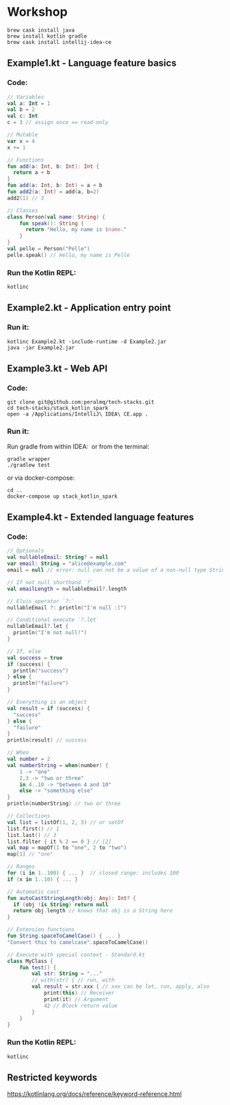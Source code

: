 # Workshop
```
brew cask install java
brew install kotlin gradle
brew cask install intellij-idea-ce
```
## Example1.kt - Language feature basics
### Code:
```kotlin
// Variables
val a: Int = 1
val b = 2
val c: Int
c = 3 // assign once == read-only

// Mutable
var x = 4
x += 1

// Functions
fun add(a: Int, b: Int): Int {
  return a + b
}
fun add(a: Int, b: Int) = a + b
fun add2(a: Int) = add(a, b=2)
add2(1) // 3

// Classes
class Person(val name: String) {
    fun speak(): String {
      return "Hello, my name is $name."
    }
}
val pelle = Person("Pelle")
pelle.speak() // Hello, my name is Pelle

```
### Run the Kotlin REPL:
```
kotlinc
```
## Example2.kt - Application entry point
### Run it:
```
kotlinc Example2.kt -include-runtime -d Example2.jar
java -jar Example2.jar
```
## Example3.kt - Web API
### Code:
```
git clone git@github.com:peralmq/tech-stacks.git
cd tech-stacks/stack_kotlin_spark
open -a /Applications/IntelliJ\ IDEA\ CE.app .

```
### Run it:
Run gradle from within IDEA:
![]()
or from the terminal:
```
gradle wrapper
./gradlew test
```
or via docker-compose:
```
cd ..
docker-compose up stack_kotlin_spark
```
## Example4.kt - Extended language features
### Code:
```kotlin
// Optionals
val nullableEmail: String? = null
var email: String = "alice@example.com"
email = null // error: null can not be a value of a non-null type String

// If not null shorthand `?`
val emailLength = nullableEmail?.length

// Elvis operator `?:`
nullableEmail ?: println("I'm null :(")

// Conditional execute `?.let`
nullableEmail?.let {
  println("I'm not null!")
}

// If, else
val success = true
if (success) {
  println("success")
} else {
  println("failure")
}

// Everything is an object
val result = if (success) {
  "success"
} else {
  "failure"
}
println(result) // success

// When
val number = 2
val numberString = when(number) {
    1 -> "one"
    2,3 -> "two or three"
    in 4..10 -> "between 4 and 10"
    else -> "something else"
}
println(numberString) // two or three

// Collections
val list = listOf(1, 2, 3) // or setOf
list.first() // 1
list.last() // 3
list.filter { it % 2 == 0 } // [2]
val map = mapOf(1 to "one", 2 to "two")
map[1] // "one"

// Ranges
for (i in 1..100) { ... }  // closed range: includes 100
if (x in 1..10) { ... }

// Automatic cast
fun autoCastStringLength(obj: Any): Int? {
  if (obj !is String) return null
  return obj.length // knows that obj is a String here
}

// Extension functions
fun String.spaceToCamelCase() { ... }
"Convert this to camelcase".spaceToCamelCase()

// Execute with special context - Standard.kt
class MyClass {
    fun test() {
        val str: String = "..."
        // with(str) { // run, with
        val result = str.xxx { // xxx can be let, run, apply, also
            print(this) // Receiver
            print(it) // Argument
            42 // Block return value
        }
    }
}
```
### Run the Kotlin REPL:
```
kotlinc
```

## Restricted keywords
https://kotlinlang.org/docs/reference/keyword-reference.html
